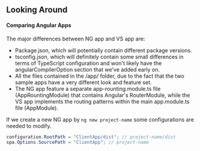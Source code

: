 ## Looking Around

#### Comparing Angular Apps

The major differences between NG app and VS app are:

- Package.json, which will potentially contain different package versions.
- tsconfig.json, which will definitely contain some small differences in terms of TypeScript configuration and won't likely have the angularCompilerOption section that we've added early on.
- All the files contained in the /app/ folder, due to the fact that the two sample apps have a very different look and feature set.
- The NG app feature a separate app-rounting.module.ts file (AppRountingModule) that contains Angular's RouterModule, while the VS app implements the routing patterns within the main app.module.ts file (AppModule).

If we create a new NG app by ```ng new project-name``` some configurations are needed to modify.

```csharp
configuration.RootPath = "ClientApp/dist"; // project-name/dist
spa.Options.SourcePath = "ClientApp"; // project-name
```
